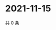 # 2021-11-15

共 0 条

<!-- BEGIN WEIBO -->
<!-- 最后更新时间 Mon Nov 15 2021 17:14:56 GMT+0800 (China Standard Time) -->

<!-- END WEIBO -->
